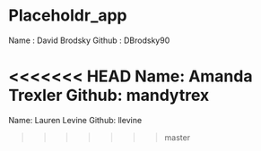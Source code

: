 Placeholdr_app
==============

Name : David Brodsky
Github : DBrodsky90

<<<<<<< HEAD
Name: Amanda Trexler
Github: mandytrex
=======
Name: Lauren Levine
Github: llevine
>>>>>>> master
